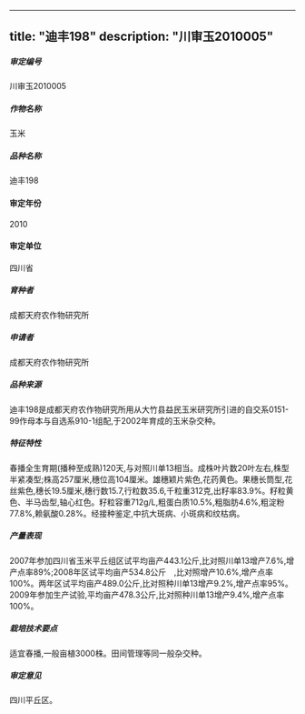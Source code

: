 
---
title: "迪丰198"
description: "川审玉2010005"
---
##### 审定编号 
川审玉2010005

##### 作物名称
玉米

##### 品种名称
迪丰198

#### 审定年份
2010	

#### 审定单位
四川省

##### 育种者
成都天府农作物研究所

##### 申请者
成都天府农作物研究所

##### 品种来源
迪丰198是成都天府农作物研究所用从大竹县益民玉米研究所引进的自交系0151-99作母本与自选系910-1组配,于2002年育成的玉米杂交种。

##### 特征特性
春播全生育期(播种至成熟)120天,与对照川单13相当。成株叶片数20叶左右,株型半紧凑型;株高257厘米,穗位高104厘米。雄穗颖片紫色,花药黄色。果穗长筒型,花丝紫色,穗长19.5厘米,穗行数15.7,行粒数35.6,千粒重312克,出籽率83.9%。籽粒黄色、半马齿型,轴心红色。籽粒容重712g/L,粗蛋白质10.5%,粗脂肪4.6%,粗淀粉77.8%,赖氨酸0.28%。经接种鉴定,中抗大斑病、小斑病和纹枯病。

##### 产量表现
2007年参加四川省玉米平丘组区试平均亩产443.1公斤,比对照川单13增产7.6%,增产点率89%;2008年区试平均亩产534.8公斤　,比对照增产10.6%,增产点率100%。两年区试平均亩产489.0公斤,比对照种川单13增产9.2%,增产点率95%。2009年参加生产试验,平均亩产478.3公斤,比对照种川单13增产9.4%,增产点率100%。

##### 栽培技术要点
适宜春播,一般亩植3000株。田间管理等同一般杂交种。

##### 审定意见
四川平丘区。


